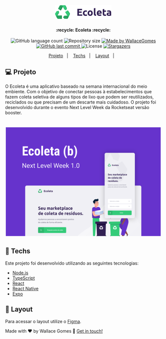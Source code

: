 <!-- Gera uma imagem no centro do readme, dê preferência para usar SVG  -->
<h1 align="center">
    <img alt="logoEcoleta" title="#logoEcoleta" src=".github/logo.png"/>
</h1>

<h4 align="center"> 
	:recycle: Ecoleta :recycle:
</h4>
<p align="center">
  <!-- Mostra um botão que tem uma contagem de quantos tipos diferentes de linguagens são utilizadas nesse repositório -->
  <img alt="GitHub language count" src="https://img.shields.io/github/languages/count/WallaceGomes/ecoleta-nlw?color=%2304D361">
  <!-- Tamanho do repositório -->
  <img alt="Repository size" src="https://img.shields.io/github/repo-size/WallaceGomes/ecoleta-nlw">
	<!-- Link para o linkedin -->
  <a href="https://www.linkedin.com/in/wallace-cardoso-gomes/">
    <img alt="Made by WallaceGomes" src="https://img.shields.io/badge/made%20by-WallaceGomes-%2304D361">
  </a>
  <!-- Ultimo commit -->
  <a href="https://github.com/WallaceGomes/ecoleta-nlw/commits/master">
    <img alt="GitHub last commit" src="https://img.shields.io/github/last-commit/WallaceGomes/ecoleta-nlw">
  </a>
  <!-- Licensa -->
  <img alt="License" src="https://img.shields.io/badge/license-MIT-brightgreen">
  <!-- Quantas estrelas o repositório recebeu -->
   <a href="https://github.com/WallaceGomes/ecoleta-nlw/stargazers">
    <img alt="Stargazers" src="https://img.shields.io/github/stars/WallaceGomes/ecoleta-nlw?style=social">
  </a>
</p>

<p align="center">
  <a href="#-project">Projeto</a>&nbsp;&nbsp;&nbsp;|&nbsp;&nbsp;&nbsp;
  <a href="#rocket-Technologies">Techs</a>&nbsp;&nbsp;&nbsp;|&nbsp;&nbsp;&nbsp;
  <a href="#-layout">Layout</a>&nbsp;&nbsp;&nbsp;|&nbsp;&nbsp;&nbsp;
</p>

## 💻 Projeto

O Ecoleta é uma aplicativo baseado na semana internacional do meio embiente. Com o objetivo de conectar pessoas à estabelecimentos que fazem coleta seletiva de alguns tipos de lixo que podem ser reutilizados, reciclados ou que precisam de um descarte mais cuidadoso.
O projeto foi desenvolvido durante o evento Next Level Week da Rocketseat versão booster.

<h1 align="center">
    <img alt="Example" title="Example" src=".github/ecoleta.svg" width="500px" />
</h1>

## :rocket: Techs

Este projeto foi desenvolvido utilizando as seguintes tecnologias:

- [Node.js][nodejs]
- [TypeScript][typescript]
- [React][reactjs]
- [React Native][rn]
- [Expo][expo]

## 🔖 Layout

Para acessar o layout utilize o [Figma](<https://www.figma.com/file/9TlOcj6l7D05fZhU12xWT3/Ecoleta-(Booster)>).

Made with ♥ by Wallace Gomes :wave: [Get in touch!](https://www.linkedin.com/in/wallace-cardoso-gomes/)

[nodejs]: https://nodejs.org/
[typescript]: https://www.typescriptlang.org/
[expo]: https://expo.io/
[reactjs]: https://reactjs.org
[rn]: https://facebook.github.io/react-native/
